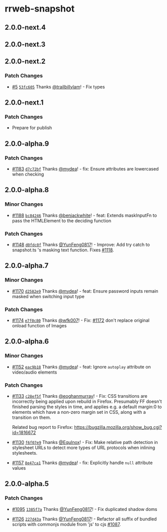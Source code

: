 # rrweb-snapshot

## 2.0.0-next.4

## 2.0.0-next.3

## 2.0.0-next.2

### Patch Changes

- [#5](https://github.com/Trail-Limited/rrweb/pull/5) [`53fc605`](https://github.com/Trail-Limited/rrweb/commit/53fc605f4e6bdffcd38df7e52d54e85ba47985b0) Thanks [@trailbillylam](https://github.com/trailbillylam)! - Fix types

## 2.0.0-next.1

### Patch Changes

- Prepare for publish

## 2.0.0-alpha.9

### Patch Changes

- [#1183](https://github.com/rrweb-io/rrweb/pull/1183) [`d7c72bf`](https://github.com/rrweb-io/rrweb/commit/d7c72bff0724b46a6fa94af455220626a27104fe) Thanks [@mydea](https://github.com/mydea)! - fix: Ensure attributes are lowercased when checking

## 2.0.0-alpha.8

### Minor Changes

- [#1188](https://github.com/rrweb-io/rrweb/pull/1188) [`bc84246`](https://github.com/rrweb-io/rrweb/commit/bc84246f78849a80dbb8fe9b4e76117afcc5c3f7) Thanks [@benjackwhite](https://github.com/benjackwhite)! - feat: Extends maskInputFn to pass the HTMLElement to the deciding function

### Patch Changes

- [#1148](https://github.com/rrweb-io/rrweb/pull/1148) [`d0fdc0f`](https://github.com/rrweb-io/rrweb/commit/d0fdc0f273bb156a1faab4782b40fbec8dccf915) Thanks [@YunFeng0817](https://github.com/YunFeng0817)! - Improve: Add try catch to snapshot.ts 's masking text function. Fixes [#1118](https://github.com/rrweb-io/rrweb/issues/1118).

## 2.0.0-alpha.7

### Minor Changes

- [#1170](https://github.com/rrweb-io/rrweb/pull/1170) [`d2582e9`](https://github.com/rrweb-io/rrweb/commit/d2582e9a81197130cd93bc1dd778e16fddfb0be3) Thanks [@mydea](https://github.com/mydea)! - feat: Ensure password inputs remain masked when switching input type

### Patch Changes

- [#1174](https://github.com/rrweb-io/rrweb/pull/1174) [`e7f0c80`](https://github.com/rrweb-io/rrweb/commit/e7f0c808c3f348fb27d1acd5fa300a5d92b14d00) Thanks [@wfk007](https://github.com/wfk007)! - Fix: [#1172](https://github.com/rrweb-io/rrweb/issues/1172) don't replace original onload function of Images

## 2.0.0-alpha.6

### Minor Changes

- [#1152](https://github.com/rrweb-io/rrweb/pull/1152) [`eac9b18`](https://github.com/rrweb-io/rrweb/commit/eac9b18bbfa3c350797b99b583dd93a5fc32b828) Thanks [@mydea](https://github.com/mydea)! - feat: Ignore `autoplay` attribute on video/audio elements

### Patch Changes

- [#1133](https://github.com/rrweb-io/rrweb/pull/1133) [`c28ef5f`](https://github.com/rrweb-io/rrweb/commit/c28ef5f658abb93086504581409cf7a376db48dc) Thanks [@eoghanmurray](https://github.com/eoghanmurray)! - Fix: CSS transitions are incorrectly being applied upon rebuild in Firefox. Presumably FF doesn't finished parsing the styles in time, and applies e.g. a default margin:0 to elements which have a non-zero margin set in CSS, along with a transition on them.

  Related bug report to Firefox: https://bugzilla.mozilla.org/show_bug.cgi?id=1816672​

- [#1130](https://github.com/rrweb-io/rrweb/pull/1130) [`f6f07e9`](https://github.com/rrweb-io/rrweb/commit/f6f07e953376634a4caf28ff8cbfed5a017c4347) Thanks [@Equlnox](https://github.com/Equlnox)! - Fix: Make relative path detection in stylesheet URLs to detect more types of URL protocols when inlining stylesheets.

- [#1157](https://github.com/rrweb-io/rrweb/pull/1157) [`8e47ca1`](https://github.com/rrweb-io/rrweb/commit/8e47ca1021ebb4fc036b37623ef10abf7976d6dd) Thanks [@mydea](https://github.com/mydea)! - fix: Explicitly handle `null` attribute values

## 2.0.0-alpha.5

### Patch Changes

- [#1095](https://github.com/rrweb-io/rrweb/pull/1095) [`1385f7a`](https://github.com/rrweb-io/rrweb/commit/1385f7acc0052f83be1458a7b00e18c026ee393f) Thanks [@YunFeng0817](https://github.com/YunFeng0817)! - Fix duplicated shadow doms

- [#1126](https://github.com/rrweb-io/rrweb/pull/1126) [`227d43a`](https://github.com/rrweb-io/rrweb/commit/227d43abb93d57cadc70c760b28c46911bf7d8ff) Thanks [@YunFeng0817](https://github.com/YunFeng0817)! - Refactor all suffix of bundled scripts with commonjs module from 'js' to cjs [#1087](https://github.com/rrweb-io/rrweb/pull/1087).
